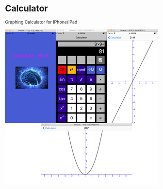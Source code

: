 # Calculator
Graphing Calculator for IPhone/IPad

![alt tag](https://github.com/alimohamed8919/Calculator/blob/master/calc1.png)
